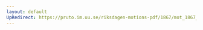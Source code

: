 ```yaml
---
layout: default
UpRedirect: https://pruto.im.uu.se/riksdagen-motions-pdf/1867/mot_1867__ak__260/mot_1867__ak__260-001.pdf
---
```

